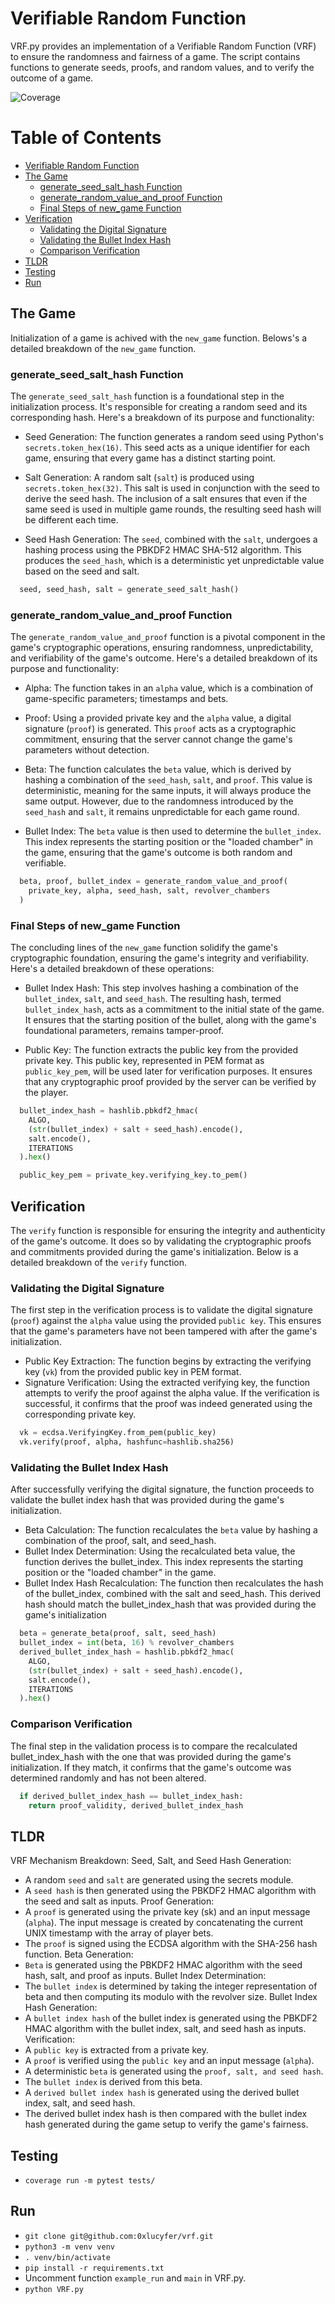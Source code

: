 # Verifiable Random Function
VRF.py provides an implementation of a Verifiable Random Function (VRF) to ensure the randomness and fairness of a game. The script contains functions to generate seeds, proofs, and random values, and to verify the outcome of a game.


![Coverage](https://img.shields.io/badge/Coverage-XX%-brightgreen.svg)


# Table of Contents
- [Verifiable Random Function](#verifiable-random-function)
- [The Game](#the-game)
  - [generate_seed_salt_hash Function](#generate_seed_salt_hash-function)
  - [generate_random_value_and_proof Function](#generate_random_value_and_proof-function)
  - [Final Steps of new_game Function](#final-steps-of-new_game-function)
- [Verification](#verification)
  - [Validating the Digital Signature](#validating-the-digital-signature)
  - [Validating the Bullet Index Hash](#validating-the-bullet-index-hash)
  - [Comparison Verification](#comparison-verification)
- [TLDR](#tldr)
- [Testing](#testing)
- [Run](#run)


## The Game
Initialization of a game is achived with the `new_game` function. Belows's a detailed breakdown of the `new_game` function.

### generate_seed_salt_hash Function
The `generate_seed_salt_hash` function is a foundational step in the initialization process. It's responsible for creating a random seed and its corresponding hash. Here's a breakdown of its purpose and functionality:

- Seed Generation: The function generates a random seed using Python's `secrets.token_hex(16)`. This seed acts as a unique identifier for each game, ensuring that every game has a distinct starting point.

- Salt Generation: A random salt (`salt`) is produced using `secrets.token_hex(32)`. This salt is used in conjunction with the seed to derive the seed hash. The inclusion of a salt ensures that even if the same seed is used in multiple game rounds, the resulting seed hash will be different each time.

- Seed Hash Generation: The `seed`, combined with the `salt`, undergoes a hashing process using the PBKDF2 HMAC SHA-512 algorithm. This produces the `seed_hash`, which is a deterministic yet unpredictable value based on the seed and salt.

```python
  seed, seed_hash, salt = generate_seed_salt_hash()
```

### generate_random_value_and_proof Function
The `generate_random_value_and_proof` function is a pivotal component in the game's cryptographic operations, ensuring randomness, unpredictability, and verifiability of the game's outcome. Here's a detailed breakdown of its purpose and functionality:

- Alpha: The function takes in an `alpha` value, which is a combination of game-specific parameters; timestamps and bets.

- Proof: Using a provided private key and the `alpha` value, a digital signature (`proof`) is generated. This `proof` acts as a cryptographic commitment, ensuring that the server cannot change the game's parameters without detection.

- Beta: The function calculates the `beta` value, which is derived by hashing a combination of the `seed_hash`, `salt`, and `proof`. This value is deterministic, meaning for the same inputs, it will always produce the same output. However, due to the randomness introduced by the `seed_hash` and `salt`, it remains unpredictable for each game round.

- Bullet Index: The `beta` value is then used to determine the `bullet_index`. This index represents the starting position or the "loaded chamber" in the game, ensuring that the game's outcome is both random and verifiable.

```python
  beta, proof, bullet_index = generate_random_value_and_proof(
    private_key, alpha, seed_hash, salt, revolver_chambers
  )
```

### Final Steps of new_game Function
The concluding lines of the `new_game` function solidify the game's cryptographic foundation, ensuring the game's integrity and verifiability. Here's a detailed breakdown of these operations:

- Bullet Index Hash: This step involves hashing a combination of the `bullet_index`, `salt`, and `seed_hash`. The resulting hash, termed `bullet_index_hash`, acts as a commitment to the initial state of the game. It ensures that the starting position of the bullet, along with the game's foundational parameters, remains tamper-proof.

- Public Key: The function extracts the public key from the provided private key. This public key, represented in PEM format as `public_key_pem`, will be used later for verification purposes. It ensures that any cryptographic proof provided by the server can be verified by the player.

```python
  bullet_index_hash = hashlib.pbkdf2_hmac(
    ALGO,
    (str(bullet_index) + salt + seed_hash).encode(),
    salt.encode(),
    ITERATIONS
  ).hex()

  public_key_pem = private_key.verifying_key.to_pem()
```


## Verification
The `verify` function is responsible for ensuring the integrity and authenticity of the game's outcome. It does so by validating the cryptographic proofs and commitments provided during the game's initialization. Below is a detailed breakdown of the `verify` function.

### Validating the Digital Signature
The first step in the verification process is to validate the digital signature (`proof`) against the `alpha` value using the provided `public key`. This ensures that the game's parameters have not been tampered with after the game's initialization.

- Public Key Extraction: The function begins by extracting the verifying key (`vk`) from the provided public key in PEM format.
- Signature Verification: Using the extracted verifying key, the function attempts to verify the proof against the alpha value. If the verification is successful, it confirms that the proof was indeed generated using the corresponding private key.

```python
  vk = ecdsa.VerifyingKey.from_pem(public_key)
  vk.verify(proof, alpha, hashfunc=hashlib.sha256)
```

### Validating the Bullet Index Hash
After successfully verifying the digital signature, the function proceeds to validate the bullet index hash that was provided during the game's initialization.

- Beta Calculation: The function recalculates the `beta` value by hashing a combination of the proof, salt, and seed_hash. 
- Bullet Index Determination: Using the recalculated beta value, the function derives the bullet_index. This index represents the starting position or the "loaded chamber" in the game.
- Bullet Index Hash Recalculation: The function then recalculates the hash of the bullet_index, combined with the salt and seed_hash. This derived hash should match the bullet_index_hash that was provided during the game's initialization

```python
  beta = generate_beta(proof, salt, seed_hash)
  bullet_index = int(beta, 16) % revolver_chambers
  derived_bullet_index_hash = hashlib.pbkdf2_hmac(
    ALGO,
    (str(bullet_index) + salt + seed_hash).encode(),
    salt.encode(),
    ITERATIONS
  ).hex()
```

### Comparison Verification
The final step in the validation process is to compare the recalculated bullet_index_hash with the one that was provided during the game's initialization. If they match, it confirms that the game's outcome was determined randomly and has not been altered.

```python
  if derived_bullet_index_hash == bullet_index_hash:
    return proof_validity, derived_bullet_index_hash
```


## TLDR
VRF Mechanism Breakdown:
Seed, Salt, and Seed Hash Generation:
  - A random `seed` and `salt` are generated using the secrets module.
  - A `seed hash` is then generated using the PBKDF2 HMAC algorithm with the seed and salt as inputs.
Proof Generation:
  - A `proof` is generated using the private key (sk) and an input message (`alpha`). The input message is created by concatenating the current UNIX timestamp with the array of player bets.
  - The `proof` is signed using the ECDSA algorithm with the SHA-256 hash function.
Beta Generation:
  - `Beta` is generated using the PBKDF2 HMAC algorithm with the seed hash, salt, and proof as inputs.
Bullet Index Determination:
  - The `bullet index` is determined by taking the integer representation of beta and then computing its modulo with the revolver size.
Bullet Index Hash Generation:
  - A `bullet index hash` of the bullet index is generated using the PBKDF2 HMAC algorithm with the bullet index, salt, and seed hash as inputs.
Verification:
  - A `public key` is extracted from a private key.
  - A `proof` is verified using the `public key` and an input message (`alpha`).
  - A deterministic `beta` is generated using the `proof, salt, and seed hash`.
  - The `bullet index` is derived from this beta.
  - A `derived bullet index hash` is generated using the derived bullet index, salt, and seed hash.
  - The derived bullet index hash is then compared with the bullet index hash generated during the game setup to verify the game's fairness.


## Testing
- `coverage run -m pytest tests/`


## Run
- `git clone git@github.com:0xlucyfer/vrf.git`
- `python3 -m venv venv`
- `. venv/bin/activate`
- `pip install -r requirements.txt`
- Uncomment function `example_run` and `main` in VRF.py.
- `python VRF.py`